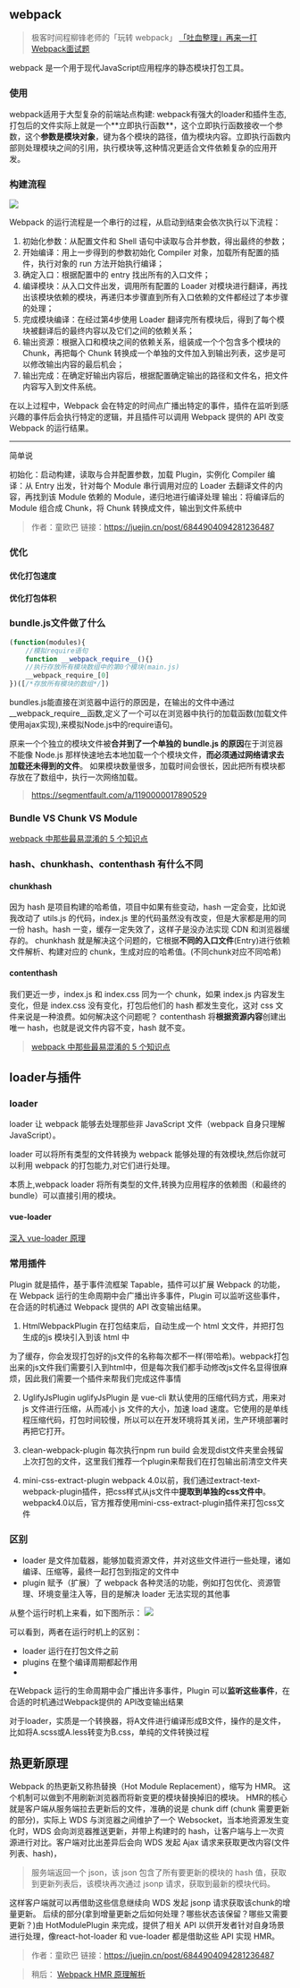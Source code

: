 ## webpack

>极客时间程柳锋老师的「玩转 webpack」
[「吐血整理」再来一打Webpack面试题](https://juejin.cn/post/6844904094281236487#heading-19)

webpack 是一个用于现代JavaScript应用程序的静态模块打包工具。

### 使用
webpack适⽤于⼤型复杂的前端站点构建: webpack有强⼤的loader和插件⽣态,打包后的⽂件实际上就是⼀个**⽴即执⾏函数**，这个⽴即执⾏函数接收⼀个参数，这个**参数是模块对象**，键为各个模块的路径，值为模块内容。⽴即执⾏函数内部则处理模块之间的引⽤，执⾏模块等,这种情况更适合⽂件依赖复杂的应⽤开发。

### 构建流程

![](image/2021-09-16-14-10-27.png)

Webpack 的运⾏流程是⼀个串⾏的过程，从启动到结束会依次执⾏以下流程：
1. 初始化参数：从配置⽂件和 Shell 语句中读取与合并参数，得出最终的参数；
2. 开始编译：⽤上⼀步得到的参数初始化 Compiler 对象，加载所有配置的插件，执⾏对象的 run ⽅法开始执⾏编译；
3. 确定⼊⼝：根据配置中的 entry 找出所有的⼊⼝⽂件；
4. 编译模块：从⼊⼝⽂件出发，调⽤所有配置的 Loader 对模块进⾏翻译，再找出该模块依赖的模块，再递归本步骤直到所有⼊⼝依赖的⽂件都经过了本步骤的处理；
5. 完成模块编译：在经过第4步使⽤ Loader 翻译完所有模块后，得到了每个模块被翻译后的最终内容以及它们之间的依赖关系；
6. 输出资源：根据⼊⼝和模块之间的依赖关系，组装成⼀个个包含多个模块的 Chunk，再把每个 Chunk 转换成⼀个单独的⽂件加⼊到输出列表，这步是可以修改输出内容的最后机会；
7. 输出完成：在确定好输出内容后，根据配置确定输出的路径和⽂件名，把⽂件内容写⼊到⽂件系统。

在以上过程中，Webpack 会在特定的时间点⼴播出特定的事件，插件在监听到感兴趣的事件后会执⾏特定的逻辑，并且插件可以调⽤ Webpack 提供的 API 改变 Webpack 的运⾏结果。

---
简单说

初始化：启动构建，读取与合并配置参数，加载 Plugin，实例化 Compiler
编译：从 Entry 出发，针对每个 Module 串行调用对应的 Loader 去翻译文件的内容，再找到该 Module 依赖的 Module，递归地进行编译处理
输出：将编译后的 Module 组合成 Chunk，将 Chunk 转换成文件，输出到文件系统中

>作者：童欧巴
链接：https://juejin.cn/post/6844904094281236487

### 优化

#### 优化打包速度

#### 优化打包体积

### bundle.js文件做了什么

```js
(function(modules){
    //模拟require语句
    function __webpack_require__(){}
    //执行存放所有模块数组中的第0个模块(main.js)
    __webpack_require_[0]
})([/*存放所有模块的数组*/])
```

bundles.js能直接在浏览器中运行的原因是，在输出的文件中通过__webpack_require__函数,定义了一个可以在浏览器中执行的加载函数(加载文件使用ajax实现),来模拟Node.js中的require语句。

原来一个个独立的模块文件被**合并到了一个单独的 bundle.js 的原因**在于浏览器不能像 Node.js 那样快速地去本地加载一个个模块文件，**而必须通过网络请求去加载还未得到的文件**。 如果模块数量很多，加载时间会很长，因此把所有模块都存放在了数组中，执行一次网络加载。

>https://segmentfault.com/a/1190000017890529

### Bundle VS Chunk VS Module

[webpack 中那些最易混淆的 5 个知识点](https://juejin.cn/post/6844904007362674701#heading-0)

### hash、chunkhash、contenthash 有什么不同

#### chunkhash
因为 hash 是项目构建的哈希值，项目中如果有些变动，hash 一定会变，比如说我改动了 utils.js 的代码，index.js 里的代码虽然没有改变，但是大家都是用的同一份 hash。hash 一变，缓存一定失效了，这样子是没办法实现 CDN 和浏览器缓存的。
chunkhash 就是解决这个问题的，它根据**不同的入口文件**(Entry)进行依赖文件解析、构建对应的 chunk，生成对应的哈希值。(不同chunk对应不同哈希)

#### contenthash
我们更近一步，index.js 和 index.css 同为一个 chunk，如果 index.js 内容发生变化，但是 index.css 没有变化，打包后他们的 hash 都发生变化，这对 css 文件来说是一种浪费。如何解决这个问题呢？
contenthash 将**根据资源内容**创建出唯一 hash，也就是说文件内容不变，hash 就不变。

>[webpack 中那些最易混淆的 5 个知识点](https://juejin.cn/post/6844904007362674701#heading-0)

## loader与插件

### loader
loader 让 webpack 能够去处理那些非 JavaScript 文件（webpack 自身只理解 JavaScript）。

loader 可以将所有类型的文件转换为 webpack 能够处理的有效模块,然后你就可以利用 webpack 的打包能力,对它们进行处理。

本质上,webpack loader 将所有类型的文件,转换为应用程序的依赖图（和最终的 bundle）可以直接引用的模块。

#### vue-loader

[深入 vue-loader 原理](http://soiiy.com/index.php/Vue-js/15262.html)

### 常用插件

Plugin 就是插件，基于事件流框架 Tapable，插件可以扩展 Webpack 的功能，在 Webpack 运行的生命周期中会广播出许多事件，Plugin 可以监听这些事件，在合适的时机通过 Webpack 提供的 API 改变输出结果。

1. HtmlWebpackPlugin
在打包结束后，⾃动生成⼀个 html ⽂文件，并把打包生成的js 模块引⼊到该 html 中

为了缓存，你会发现打包好的js文件的名称每次都不一样(带哈希)。webpack打包出来的js文件我们需要引入到html中，但是每次我们都手动修改js文件名显得很麻烦，因此我们需要一个插件来帮我们完成这件事情

2. UglifyJsPlugin
uglifyJsPlugin 是 vue-cli 默认使用的压缩代码方式，用来对 js 文件进行压缩，从而减小 js 文件的大小，加速 load 速度。它使用的是单线程压缩代码，打包时间较慢，所以可以在开发环境将其关闭，生产环境部署时再把它打开。

3. clean-webpack-plugin
每次执行npm run build 会发现dist文件夹里会残留上次打包的文件，这里我们推荐一个plugin来帮我们在打包输出前清空文件夹

4. mini-css-extract-plugin
webpack 4.0以前，我们通过extract-text-webpack-plugin插件，把css样式从js文件中**提取到单独的css文件中**。webpack4.0以后，官方推荐使用mini-css-extract-plugin插件来打包css文件

### 区别

- loader 是文件加载器，能够加载资源文件，并对这些文件进行一些处理，诸如编译、压缩等，最终一起打包到指定的文件中
- plugin 赋予（扩展）了 webpack 各种灵活的功能，例如打包优化、资源管理、环境变量注入等，目的是解决 loader 无法实现的其他事

从整个运行时机上来看，如下图所示：
![](image/2021-09-16-13-26-16.png)

可以看到，两者在运行时机上的区别：

- loader 运行在打包文件之前
- plugins 在整个编译周期都起作用
- 
在Webpack 运行的生命周期中会广播出许多事件，Plugin 可以**监听这些事件**，在合适的时机通过Webpack提供的 API改变输出结果

对于loader，实质是一个转换器，将A文件进行编译形成B文件，操作的是文件，比如将A.scss或A.less转变为B.css，单纯的文件转换过程

## 热更新原理

Webpack 的热更新又称热替换（Hot Module Replacement），缩写为 HMR。 这个机制可以做到不用刷新浏览器而将新变更的模块替换掉旧的模块。
HMR的核心就是客户端从服务端拉去更新后的文件，准确的说是 chunk diff (chunk 需要更新的部分)，实际上 WDS 与浏览器之间维护了一个 Websocket，当本地资源发生变化时，WDS 会向浏览器推送更新，并带上构建时的 hash，让客户端与上一次资源进行对比。客户端对比出差异后会向 WDS 发起 Ajax 请求来获取更改内容(文件列表、hash)，
>服务端返回一个 json，该 json 包含了所有要更新的模块的 hash 值，获取到更新列表后，该模块再次通过 jsonp 请求，获取到最新的模块代码。

这样客户端就可以再借助这些信息继续向 WDS 发起 jsonp 请求获取该chunk的增量更新。
后续的部分(拿到增量更新之后如何处理？哪些状态该保留？哪些又需要更新？)由 HotModulePlugin 来完成，提供了相关 API 以供开发者针对自身场景进行处理，像react-hot-loader 和 vue-loader 都是借助这些 API 实现 HMR。

>作者：童欧巴
链接：https://juejin.cn/post/6844904094281236487

>稍后： [Webpack HMR 原理解析](https://zhuanlan.zhihu.com/p/30669007)